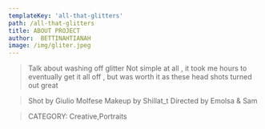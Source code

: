 ```yaml
---
templateKey: 'all-that-glitters'
path: /all-that-glitters
title: ABOUT PROJECT
author:  BETTINAHTIANAH
image: /img/gliter.jpeg
---
```


>Talk about washing off glitter
>Not simple at all , it took me hours to eventually get it all off ,
>but was worth it as these head shots turned out great

>Shot by Giulio Molfese
>Makeup by Shillat_t
>Directed by Emolsa & Sam

>CATEGORY:
>Creative,Portraits
